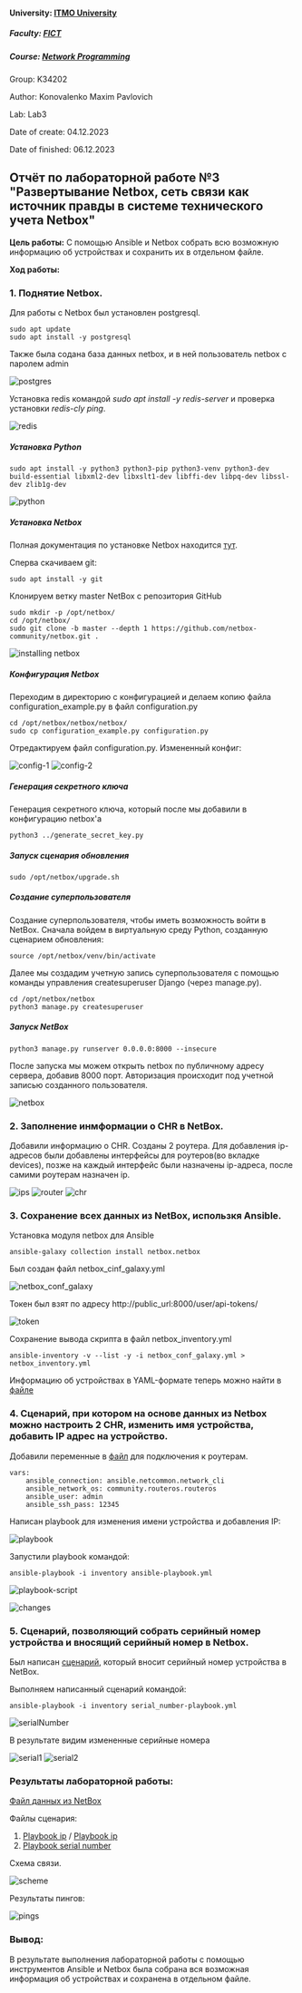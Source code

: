 #### University: [ITMO University](https://itmo.ru/ru/)

##### Faculty: [FICT](https://fict.itmo.ru)

##### Course: [Network Programming](https://itmo-ict-faculty.github.io/network-programming/)

Group: K34202

Author: Konovalenko Maxim Pavlovich

Lab: Lab3

Date of create: 04.12.2023

Date of finished: 06.12.2023

## Отчёт по лабораторной работе №3 "Развертывание Netbox, сеть связи как источник правды в системе технического учета Netbox"

**Цель работы:** С помощью Ansible и Netbox собрать всю возможную информацию об устройствах и сохранить их в отдельном файле.

**Ход работы:**

### 1. Поднятие Netbox.

Для работы с Netbox был установлен postgresql.

```
sudo apt update
sudo apt install -y postgresql
```

Также была содана база данных netbox, и в ней пользователь netbox с паролем admin

![postgres](img/postgres.jpg)

Установка redis командой _sudo apt install -y redis-server_ и проверка установки _redis-cly ping_.

![redis](img/redis.jpg)

##### Установка Python

```
sudo apt install -y python3 python3-pip python3-venv python3-dev build-essential libxml2-dev libxslt1-dev libffi-dev libpq-dev libssl-dev zlib1g-dev
```

![python](img/python.png)

##### Установка Netbox

Полная документация по установке Netbox находится [тут](https://docs.netbox.dev/en/stable/installation/3-netbox/).

Сперва скачиваем git:

```
sudo apt install -y git
```

Клонируем ветку master NetBox с репозитория GitHub

```
sudo mkdir -p /opt/netbox/
cd /opt/netbox/
sudo git clone -b master --depth 1 https://github.com/netbox-community/netbox.git .
```

![installing netbox](img/netboxInstall.png)

##### Конфигурация Netbox

Переходим в директорию с конфигурацией и делаем копию файла configuration_example.py в файл configuration.py

```
cd /opt/netbox/netbox/netbox/
sudo cp configuration_example.py configuration.py
```

Отредактируем файл configuration.py. Измененный конфиг:

![config-1](img/netbox-config1.jpg)
![config-2](img/netbox-config2.jpg)

##### Генерация секретного ключа

Генерация секретного ключа, который после мы добавили в конфигурацию netbox'а

```
python3 ../generate_secret_key.py
```

##### Запуск сценария обновления

```
sudo /opt/netbox/upgrade.sh
```

##### Создание суперпользователя

Cоздание суперпользователя, чтобы иметь возможность войти в NetBox. Сначала войдем в виртуальную среду Python, созданную сценарием обновления:

```
source /opt/netbox/venv/bin/activate
```

Далее мы создадим учетную запись суперпользователя с помощью команды управления createsuperuser Django (через manage.py).

```
cd /opt/netbox/netbox
python3 manage.py createsuperuser
```

##### Запуск NetBox

```
python3 manage.py runserver 0.0.0.0:8000 --insecure
```

После запуска мы можем открыть netbox по публичному адресу сервера, добавив 8000 порт. Авторизация происходит под учетной записью созданного пользователя.

![netbox](img/netboxStartPage.png)

### 2. Заполнение инмформации о CHR в NetBox.

Добавили информацию о CHR. Созданы 2 роутера.
Для добавления ip-адресов были добавлены интерфейсы для роутеров(во вкладке devices), позже на каждый интерфейс были назначены ip-адреса, после самими роутерам назначен ip.

![ips](img/ipAddresses.jpg)
![router](img/router.png)
![chr](img/chr.jpg)

### 3. Сохранение всех данных из NetBox, использкя Ansible.

Установка модуля netbox для Ansible

```
ansible-galaxy collection install netbox.netbox
```

Был создан файл netbox_cinf_galaxy.yml

![netbox_conf_galaxy](img/netbox_conf_galaxy.png)

Токен был взят по адресу http://public_url:8000/user/api-tokens/

![token](img/token.jpg)

Сохранение вывода скрипта в файл netbox_inventory.yml

```
ansible-inventory -v --list -y -i netbox_conf_galaxy.yml > netbox_inventory.yml
```

Информацию об устройствах в YAML-формате теперь можно найти в [файле](configs/netbox_inventory%20copy.yml)

### 4. Cценарий, при котором на основе данных из Netbox можно настроить 2 CHR, изменить имя устройства, добавить IP адрес на устройство.

Добавили переменные в [файл](configs/inventory/netbox_inventory.yml) для подключения к роутерам.

```
vars:
    ansible_connection: ansible.netcommon.network_cli
    ansible_network_os: community.routeros.routeros
    ansible_user: admin
    ansible_ssh_pass: 12345
```

Напиcан playbook для изменения имени устройства и добавления IP:

![playbook](img/playbook.png)

Запустили playbook командой:

```
ansible-playbook -i inventory ansible-playbook.yml
```

![playbook-script](img/playbookScript.jpg)

![changes](img/changes.jpg)

### 5. Сценарий, позволяющий собрать серийный номер устройства и вносящий серийный номер в Netbox.

Был написан [сценарий](configs/serial_number-playbook.yml), который вносит серийный номер устройства в NetBox.

Выполняем написанный сценарий командой:

```
ansible-playbook -i inventory serial_number-playbook.yml
```

![serialNumber](img/serialNumber.jpg)

В результате видим измененные серийные номера

![serial1](img/serial1.jpg)
![serial2](img/serial2.jpg)

### Результаты лабораторной работы:

[Файл данных из NetBox](configs/netbox_inventory%20copy.yml)

Файлы сценария:

1. [Playbook ip](configs/ansible-playbook.yml) / [Playbook ip](configs/inventory/netbox_inventory.yml)
2. [Playbook serial number](configs/serial_number-playbook.yml)

Схема связи.

![scheme](img/scheme.png)

Результаты пингов:

![pings](img/pings.jpg)

### Вывод:

В результате выполнения лабораторной работы c помощью инструментов Ansible и Netbox была собрана вся возможная информация об устройствах и сохранена в отдельном файле.
